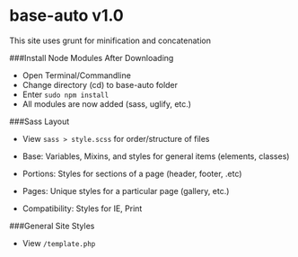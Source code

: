 base-auto v1.0
==================

This site uses grunt for minification and concatenation

###Install Node Modules After Downloading
- Open Terminal/Commandline
- Change directory (cd) to base-auto folder
- Enter `sudo npm install`
- All modules are now added (sass, uglify, etc.)

###Sass Layout
- View `sass > style.scss` for order/structure of files

- Base: Variables, Mixins, and styles for general items (elements, classes)
- Portions: Styles for sections of a page (header, footer, .etc)
- Pages: Unique styles for a particular page (gallery, etc.)
- Compatibility: Styles for IE, Print

###General Site Styles
- View `/template.php`